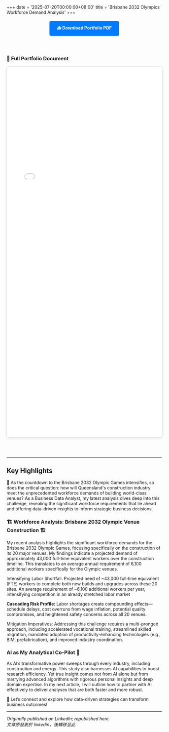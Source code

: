 +++
date = '2025-07-20T00:00:00+08:00'
title = 'Brisbane 2032 Olympics Workforce Demand Analysis'
+++

<div style="text-align: center; margin: 20px 0;">
    <a href="Brisbane 2032 Olympics Workforce Demand Analysis.pdf" download class="download-button" style="display: inline-block; padding: 12px 24px; background-color: #007bff; color: white; text-decoration: none; border-radius: 5px; font-weight: bold; transition: background-color 0.3s;">
        📥 Download Portfolio PDF
    </a>
</div>

<style>
.download-button:hover {
    background-color: #0056b3 !important;
}

.pdf-container {
    width: 100%;
    max-width: 900px;
    margin: 0 auto;
    padding: 20px 0;
}

.pdf-embed {
    width: 100%;
    height: 1200px;
    border: 1px solid #ddd;
    border-radius: 8px;
    box-shadow: 0 2px 10px rgba(0,0,0,0.1);
    margin-bottom: 30px;
}

.pdf-page-image {
    width: 100%;
    margin-bottom: 20px;
    border: 1px solid #e0e0e0;
    border-radius: 8px;
    box-shadow: 0 2px 8px rgba(0,0,0,0.08);
}

@media (max-width: 768px) {
    .pdf-embed {
        height: 600px;
    }
}
</style>

<div class="pdf-container">

### 📄 Full Portfolio Document

<!-- Option 1: Using iframe embed (works if PDF is in static folder) -->
<iframe src="Brisbane 2032 Olympics Workforce Demand Analysis.pdf" class="pdf-embed" type="application/pdf">
    <p>Your browser doesn't support PDF viewing. Please <a href="Brisbane 2032 Olympics Workforce Demand Analysis.pdf">download the PDF</a> to view it.</p>
</iframe>

<!-- Option 2: Using Google Docs Viewer (replace URL with your actual PDF URL) -->
<!--
<iframe src="https://docs.google.com/viewer?url=https://yourwebsite.com/path/to/CHLee_Portfolio.pdf&embedded=true" class="pdf-embed" frameborder="0"></iframe>
-->

<!-- Option 3: Display as images (if you convert PDF pages to images) -->
<!--
### Portfolio Pages

<img src="/images/portfolio/page1.jpg" alt="Portfolio Page 1" class="pdf-page-image" />
<img src="/images/portfolio/page2.jpg" alt="Portfolio Page 2" class="pdf-page-image" />
<img src="/images/portfolio/page3.jpg" alt="Portfolio Page 3" class="pdf-page-image" />
<img src="/images/portfolio/page4.jpg" alt="Portfolio Page 4" class="pdf-page-image" />
<img src="/images/portfolio/page5.jpg" alt="Portfolio Page 5" class="pdf-page-image" />
<img src="/images/portfolio/page6.jpg" alt="Portfolio Page 6" class="pdf-page-image" />
-->

</div>

---

## Key Highlights

🚨 As the countdown to the Brisbane 2032 Olympic Games intensifies, so does the critical question: how will Queensland's construction industry meet the unprecedented workforce demands of building world-class venues? As a Business Data Analyst, my latest analysis dives deep into this challenge, revealing the significant workforce requirements that lie ahead and offering data-driven insights to inform strategic business decisions.

### 🏗️ Workforce Analysis: Brisbane 2032 Olympic Venue Construction 🏗️ 
My recent analysis highlights the significant workforce demands for the Brisbane 2032 Olympic Games, focusing specifically on the construction of its 20 major venues. My findings indicate a projected demand of approximately 43,000 full-time equivalent workers over the construction timeline. This translates to an average annual requirement of 6,100 additional workers specifically for the Olympic venues.

Intensifying Labor Shortfall: Projected need of ~43,000 full‑time equivalent (FTE) workers to complete both new builds and upgrades across these 20 sites. An average requirement of ~6,100 additional workers per year, intensifying competition in an already stretched labor market

**Cascading Risk Profile:** Labor shortages create compounding effects—schedule delays, cost overruns from wage inflation, potential quality compromises, and heightened safety concerns across all 20 venues.

Mitigation Imperatives: Addressing this challenge requires a multi-pronged approach, including accelerated vocational training, streamlined skilled migration, mandated adoption of productivity-enhancing technologies (e.g., BIM, prefabrication), and improved industry coordination.

### AI as My Analytical Co-Pilot 🤖
As AI’s transformative power sweeps through every industry, including construction and energy. This study also harnesses AI capabilities to boost research efficiency. Yet true insight comes not from AI alone but from marrying advanced algorithms with rigorous personal insights and deep domain expertise. In my next article, I will outline how to partner with AI effectively to deliver analyses that are both faster and more robust.

🔗 Let’s connect and explore how data-driven strategies can transform business outcomes!

---
*Originally published on LinkedIn; republished here.* <br>
*文章原發表於 linkedin，後轉移至此*
